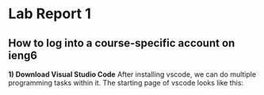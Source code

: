 # Lab Report 1
## How to log into a course-specific account on ieng6
**1) Download Visual Studio Code**
  After installing vscode, we can do multiple programming tasks within it. The starting page of vscode looks like this:
  

